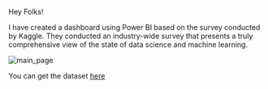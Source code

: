 Hey Folks! 

I have created a dashboard using Power BI based on the survey conducted by Kaggle.
They conducted an industry-wide survey that presents a truly comprehensive view of the state of data science and machine learning.

![main_page](https://user-images.githubusercontent.com/69154768/105996453-59bdb100-60d0-11eb-971b-886d80cc5555.png)

You can get the dataset <a href="https://www.kaggle.com/c/kaggle-survey-2020/data">here</a>
